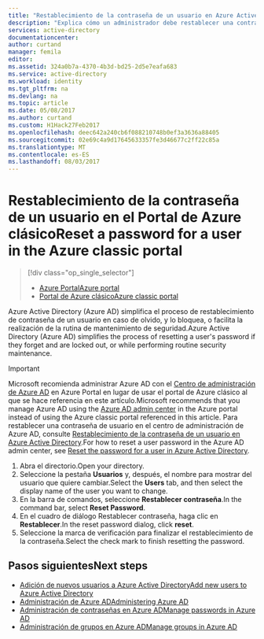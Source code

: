 ```yaml
---
title: "Restablecimiento de la contraseña de un usuario en Azure Active Directory | Microsoft Docs"
description: "Explica cómo un administrador debe restablecer una contraseña de usuario en Azure Active Directory."
services: active-directory
documentationcenter: 
author: curtand
manager: femila
editor: 
ms.assetid: 324a0b7a-4370-4b3d-bd25-2d5e7eafa683
ms.service: active-directory
ms.workload: identity
ms.tgt_pltfrm: na
ms.devlang: na
ms.topic: article
ms.date: 05/08/2017
ms.author: curtand
ms.custom: H1Hack27Feb2017
ms.openlocfilehash: deec642a240cb6f088210748b0ef3a3636a88405
ms.sourcegitcommit: 02e69c4a9d17645633357fe3d46677c2ff22c85a
ms.translationtype: MT
ms.contentlocale: es-ES
ms.lasthandoff: 08/03/2017
---
```

# <a name="reset-a-password-for-a-user-in-the-azure-classic-portal"></a><span data-ttu-id="59350-103">Restablecimiento de la contraseña de un usuario en el Portal de Azure clásico</span><span class="sxs-lookup"><span data-stu-id="59350-103">Reset a password for a user in the Azure classic portal</span></span>
> [!div class="op_single_selector"]
> * [<span data-ttu-id="59350-104">Azure Portal</span><span class="sxs-lookup"><span data-stu-id="59350-104">Azure portal</span></span>](active-directory-users-reset-password-azure-portal.md)
> * [<span data-ttu-id="59350-105">Portal de Azure clásico</span><span class="sxs-lookup"><span data-stu-id="59350-105">Azure classic portal</span></span>](active-directory-create-users-reset-password.md)
>
>

<span data-ttu-id="59350-106">Azure Active Directory (Azure AD) simplifica el proceso de restablecimiento de contraseña de un usuario en caso de olvido, y lo bloquea, o facilita la realización de la rutina de mantenimiento de seguridad.</span><span class="sxs-lookup"><span data-stu-id="59350-106">Azure Active Directory (Azure AD) simplifies the process of resetting a user's password if they forget and are locked out, or while performing routine security maintenance.</span></span> 

> [!IMPORTANT]
> <span data-ttu-id="59350-107">Microsoft recomienda administrar Azure AD con el [Centro de administración de Azure AD](https://aad.portal.azure.com) en Azure Portal en lugar de usar el portal de Azure clásico al que se hace referencia en este artículo.</span><span class="sxs-lookup"><span data-stu-id="59350-107">Microsoft recommends that you manage Azure AD using the [Azure AD admin center](https://aad.portal.azure.com) in the Azure portal instead of using the Azure classic portal referenced in this article.</span></span> <span data-ttu-id="59350-108">Para restablecer una contraseña de usuario en el centro de administración de Azure AD, consulte [Restablecimiento de la contraseña de un usuario en Azure Active Directory](active-directory-users-reset-password-azure-portal.md).</span><span class="sxs-lookup"><span data-stu-id="59350-108">For how to reset a user password in the Azure AD admin center, see [Reset the password for a user in Azure Active Directory](active-directory-users-reset-password-azure-portal.md).</span></span>

1. <span data-ttu-id="59350-109">Abra el directorio.</span><span class="sxs-lookup"><span data-stu-id="59350-109">Open your directory.</span></span>
2. <span data-ttu-id="59350-110">Seleccione la pestaña **Usuarios** y, después, el nombre para mostrar del usuario que quiere cambiar.</span><span class="sxs-lookup"><span data-stu-id="59350-110">Select the **Users** tab, and then select the display name of the user you want to change.</span></span>
3. <span data-ttu-id="59350-111">En la barra de comandos, seleccione **Restablecer contraseña**.</span><span class="sxs-lookup"><span data-stu-id="59350-111">In the command bar, select **Reset Password**.</span></span>
4. <span data-ttu-id="59350-112">En el cuadro de diálogo Restablecer contraseña, haga clic en **Restablecer**.</span><span class="sxs-lookup"><span data-stu-id="59350-112">In the reset password dialog, click **reset**.</span></span>
5. <span data-ttu-id="59350-113">Seleccione la marca de verificación para finalizar el restablecimiento de la contraseña.</span><span class="sxs-lookup"><span data-stu-id="59350-113">Select the check mark to finish resetting the password.</span></span>

## <a name="next-steps"></a><span data-ttu-id="59350-114">Pasos siguientes</span><span class="sxs-lookup"><span data-stu-id="59350-114">Next steps</span></span>
* [<span data-ttu-id="59350-115">Adición de nuevos usuarios a Azure Active Directory</span><span class="sxs-lookup"><span data-stu-id="59350-115">Add new users to Azure Active Directory</span></span>](active-directory-create-users.md)
* [<span data-ttu-id="59350-116">Administración de Azure AD</span><span class="sxs-lookup"><span data-stu-id="59350-116">Administering Azure AD</span></span>](active-directory-administer.md)
* [<span data-ttu-id="59350-117">Administración de contraseñas en Azure AD</span><span class="sxs-lookup"><span data-stu-id="59350-117">Manage passwords in Azure AD</span></span>](active-directory-manage-passwords.md)
* [<span data-ttu-id="59350-118">Administración de grupos en Azure AD</span><span class="sxs-lookup"><span data-stu-id="59350-118">Manage groups in Azure AD</span></span>](active-directory-manage-groups.md)
